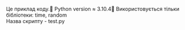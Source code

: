 Це приклад коду.📝
Python version ≈ 3.10.4🐍
Використовується тільки бібліотеки: time, random <br>
Назва скрипту - test.py
